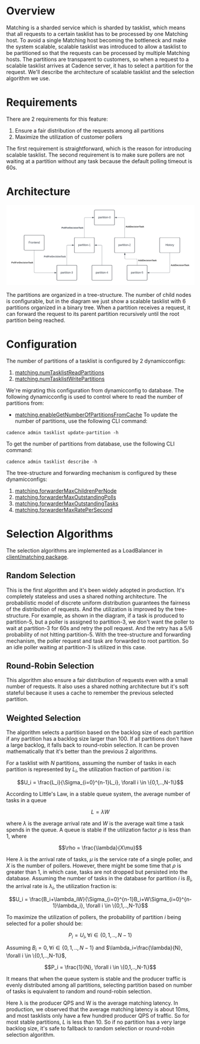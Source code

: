# Overview
Matching is a sharded service which is sharded by tasklist, which means that all requests to a certain tasklist has to be processed by one Matching host. To avoid a single Matching host becoming the bottleneck and make the system scalable, scalable tasklist was introduced to allow a tasklist to be partitioned so that the requests can be processed by multiple Matching hosts. The partitions are transparent to customers, so when a request to a scalable tasklist arrives at Cadence server, it has to select a partition for the request. We'll describe the architecture of scalable tasklist and the selection algorithm we use.

# Requirements
There are 2 requirements for this feature:

1. Ensure a fair distribution of the requests among all partitions
2. Maximize the utilization of customer pollers

The first requirement is straightforward, which is the reason for introducing scalable tasklist. The second requirement is to make sure pollers are not waiting at a partition without any task because the default polling timeout is 60s.

# Architecture
![image alt text](images/scalable-tasklist-forwarding.png)

The partitions are organized in a tree-structure. The number of child nodes is configurable, but in the diagram we just show a scalable tasklist with 6 partitions organized in a binary tree. When a partition receives a request, it can forward the request to its parent partition recursively until the root partition being reached.

# Configuration
The number of partitions of a tasklist is configured by 2 dynamicconfigs:

1. [matching.numTasklistReadPartitions](https://github.com/uber/cadence/blob/v1.2.13/common/dynamicconfig/constants.go#L3350)
2. [matching.numTasklistWritePartitions](https://github.com/uber/cadence/blob/v1.2.13/common/dynamicconfig/constants.go#L3344)

We're migrating this configuration from dynamicconfig to database. The following dynamicconfig is used to control where to read the number of partitions from:
- [matching.enableGetNumberOfPartitionsFromCache](https://github.com/uber/cadence/blob/v1.2.15-prerelease02/common/dynamicconfig/constants.go#L4008)
To update the number of partitions, use the following CLI command:
```
cadence admin tasklist update-partition -h
```
To get the number of partitions from database, use the following CLI command:
```
cadence admin tasklist describe -h
```

The tree-structure and forwarding mechanism is configured by these dynamicconfigs:

1. [matching.forwarderMaxChildrenPerNode](https://github.com/uber/cadence/blob/v1.2.13/common/dynamicconfig/constants.go#L3374)
2. [matching.forwarderMaxOutstandingPolls](https://github.com/uber/cadence/blob/v1.2.13/common/dynamicconfig/constants.go#L3356)
3. [matching.forwarderMaxOutstandingTasks](https://github.com/uber/cadence/blob/v1.2.13/common/dynamicconfig/constants.go#L3362)
4. [matching.forwarderMaxRatePerSecond](https://github.com/uber/cadence/blob/v1.2.13/common/dynamicconfig/constants.go#L3368)

# Selection Algorithms
The selection algorithms are implemented as a LoadBalancer in [client/matching package](https://github.com/uber/cadence/blob/v1.2.13/client/matching/loadbalancer.go#L37).

## Random Selection
This is the first algorithm and it's been widely adopted in production. It's completely stateless and uses a shared nothing architecture. The probabilistic model of discrete uniform distribution guarantees the fairness of the distribution of requests. And the utilization is improved by the tree-structure. For example, as shown in the diagram, if a task is produced to partition-5, but a poller is assigned to partition-3, we don't want the poller to wait at partition-3 for 60s and retry the poll request. And the retry has a 5/6 probability of not hitting partition-5. With the tree-structure and forwarding mechanism, the poller request and task are forwarded to root partition. So an idle poller waiting at partition-3 is utilized in this case.

## Round-Robin Selection
This algorithm also ensure a fair distribution of requests even with a small number of requests. It also uses a shared nothing architecture but it's soft stateful because it uses a cache to remember the previous selected partition.

## Weighted Selection
The algorithm selects a partition based on the backlog size of each partition if any partition has a backlog size larger than 100. If all partitions don't have a large backlog, it falls back to round-robin selection. It can be proven mathematically that it's better than the previous 2 algorithms.

For a tasklist with $N$ partitions, assuming the number of tasks in each partition is represented by $L_i$, the utilization fraction of partition $i$ is:

$$U_i = \frac{L_i}{\Sigma_{i=0}^{n-1}L_i}, \forall i \in \{0,1,..,N-1\}$$

According to Little's Law, in a stable queue system, the average number of tasks in a queue

$$L = \lambda W$$

 where $\lambda$ is the average arrival rate and $W$ is the average wait time a task spends in the queue. A queue is stable if the utilization factor $\rho$ is less than 1, where

 $$\rho = \frac{\lambda}{X\mu}$$

Here $\lambda$ is the arrival rate of tasks, $\mu$ is the service rate of a single poller, and $X$ is the number of pollers. However, there might be some time that $\rho$ is greater than 1, in which case, tasks are not dropped but persisted into the database. Assuming the number of tasks in the database for partition $i$ is $B_{i}$, the arrival rate is $\lambda_{i}$, the utilization fraction is:

$$U_i = \frac{B_i+\lambda_iW}{\Sigma_{i=0}^{n-1}B_i+W\Sigma_{i=0}^{n-1}\lambda_i}, \forall i \in \{0,1,..,N-1\}$$

To maximize the utilization of pollers, the probability of partition $i$ being selected for a poller should be:

$$P_i = U_{i}, \forall i \in \{0,1,..,N-1\}$$

Assuming $B_i=0, \forall i \in \{0,1,..,N-1\}$ and $\lambda_i=\frac{\lambda}{N}, \forall i \in \{0,1,..,N-1\}$,

$$P_i = \frac{1}{N}, \forall i \in \{0,1,..,N-1\}$$

It means that when the queue system is stable and the producer traffic is evenly distributed among all partitions, selecting partition based on number of tasks is equivalent to random and round-robin selection.

Here λ is the producer QPS and W is the average matching latency. In production, we observed that the average matching latency is about 10ms, and most tasklists only have a few hundred producer QPS of traffic. So for most stable partitions, $L$ is less than 10. So if no partition has a very large backlog size, it's safe to fallback to random selection or round-robin selection algorithm.
